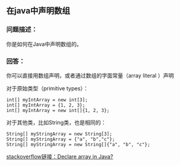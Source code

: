 ## 在java中声明数组

### 问题描述：
你是如何在Java中声明数组的。

### 回答：
你可以直接用数组声明，或者通过数组的字面常量（array literal ）声明

对于原始类型（primitive types）：
```
int[] myIntArray = new int[3];
int[] myIntArray = {1, 2, 3};
int[] myIntArray = new int[]{1, 2, 3};
```

对于其他类，比如String类，也是相同的：
```
String[] myStringArray = new String[3];
String[] myStringArray = {"a", "b","c"};
String[] myStringArray = new String[]{"a", "b", "c"};
```
[stackoverflow链接：Declare array in Java?](http://stackoverflow.com/questions/1200621/declare-array-in-java)



